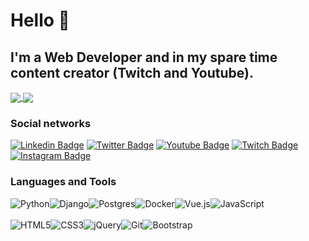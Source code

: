 <h1>Hello 👋</h1>

<h2>I'm a Web Developer and in my spare time content creator (Twitch and Youtube).</h2>

<a href="https://github.com/anuraghazra/github-readme-stats">
  <img align="center" src="https://github-readme-stats.vercel.app/api?username=leonextlevel&include_all_commits=true&count_private=true&show_icons=true&line_height=20&title_color=ffffff&icon_color=ffffff&text_color=ffffff&bg_color=000019" />
</a>
<a href="https://github.com/anuraghazra/github-readme-stats">
  <img align="center" src="https://github-readme-stats.vercel.app/api/top-langs/?username=leonextlevel&bg_color=000019&text_color=ffffff&title_color=ffffff&layout=compact" />
</a>

<h3>Social networks</h3>

[![Linkedin Badge](https://img.shields.io/badge/-LinkedIn-blue?style=flat-square&logo=Linkedin&logoColor=white&link=https://www.linkedin.com/in/leandro-lopes-bueno/)](https://www.linkedin.com/in/leandro-lopes-bueno/)
[![Twitter Badge](https://img.shields.io/badge/-Twitter-1ca0f1?style=flat-square&labelColor=1ca0f1&logo=twitter&logoColor=white&link=https://twitter.com/LeoNextLevel)](https://twitter.com/LeoNextLevel)
[![Youtube Badge](https://img.shields.io/badge/-YouTube-ff0000?style=flat-square&labelColor=ff0000&logo=youtube&logoColor=white&link=https://www.youtube.com/channel/UCQDotV5n---0xlr2Z8SFvww)](https://www.youtube.com/channel/UCQDotV5n---0xlr2Z8SFvww)
[![Twitch Badge](https://img.shields.io/badge/-Twitch-6441a5?style=flat-square&labelColor=6441a5&logo=twitch&logoColor=white&link=https://www.twitch.tv/leonextlevel)](https://www.twitch.tv/leonextlevel)
[![Instagram Badge](https://img.shields.io/badge/-Instagram-C13584?style=flat-square&labelColor=C13584&logo=twitch&logoColor=white&link=https://www.instagram.com/leonextlevel/?hl=pt-br)](https://www.instagram.com/leonextlevel/?hl=pt-br)


<h3>Languages and Tools</h3>

<div style="display: flex; flex-direction: row;">
  <img alt="Python" src="https://img.shields.io/badge/python%20-%2314354C.svg?&style=for-the-badge&logo=python&logoColor=white"/>
  <img alt="Django" src="https://img.shields.io/badge/django%20-%23092E20.svg?&style=for-the-badge&logo=django&logoColor=white"/>
  <img alt="Postgres" src ="https://img.shields.io/badge/postgres-%23316192.svg?&style=for-the-badge&logo=postgresql&logoColor=white"/>
  <img alt="Docker" src="https://img.shields.io/badge/docker%20-%230db7ed.svg?&style=for-the-badge&logo=docker&logoColor=white"/>
  <img alt="Vue.js" src="https://img.shields.io/badge/vuejs%20-%2335495e.svg?&style=for-the-badge&logo=vue.js&logoColor=%234FC08D"/>
  <img alt="JavaScript" src="https://img.shields.io/badge/javascript%20-%23323330.svg?&style=for-the-badge&logo=javascript&logoColor=%23F7DF1E"/>
</div>
<br>
<div style="display: flex; flex-direction: row;">
  <img alt="HTML5" src="https://img.shields.io/badge/html5%20-%23E34F26.svg?&style=for-the-badge&logo=html5&logoColor=white"/>
  <img alt="CSS3" src="https://img.shields.io/badge/css3%20-%231572B6.svg?&style=for-the-badge&logo=css3&logoColor=white"/>
  <img alt="jQuery" src="https://img.shields.io/badge/jquery%20-%230769AD.svg?&style=for-the-badge&logo=jquery&logoColor=white"/>
  <img alt="Git" src="https://img.shields.io/badge/git%20-%23F05033.svg?&style=for-the-badge&logo=git&logoColor=white"/>
  <img alt="Bootstrap" src="https://img.shields.io/badge/bootstrap%20-%23563D7C.svg?&style=for-the-badge&logo=bootstrap&logoColor=white"/>
</div>
<br>
